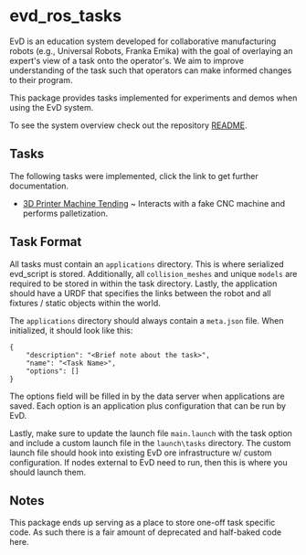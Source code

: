 # evd_ros_tasks
EvD is an education system developed for collaborative manufacturing robots (e.g., Universal Robots, Franka Emika) with the goal of overlaying an expert's view of a task onto the operator's.
We aim to improve understanding of the task such that operators can make informed changes to their program.

This package provides tasks implemented for experiments and demos when using the EvD system.

To see the system overview check out the repository [README](../README.md).

## Tasks
The following tasks were implemented, click the link to get further documentation.

- [3D Printer Machine Tending](./tasks/3d_printer_machine_tending/README.md) ~ Interacts with a fake CNC machine and performs palletization.

## Task Format
All tasks must contain an `applications` directory. This is where serialized evd_script is stored.
Additionally, all `collision_meshes` and unique `models` are required to be stored in within the task
directory. Lastly, the application should have a URDF that specifies the links between the robot and
all fixtures / static objects within the world.

The `applications` directory should always contain a `meta.json` file. When initialized,
it should look like this:

```
{
    "description": "<Brief note about the task>",
    "name": "<Task Name>",
    "options": []
}
```

The options field will be filled in by the data server when applications are saved. Each option is an
application plus configuration that can be run by EvD.

Lastly, make sure to update the launch file `main.launch` with the task option and include a
custom launch file in the `launch\tasks` directory. The custom launch file should hook into
existing EvD ore infrastructure w/ custom configuration. If nodes external to EvD need to run,
then this is where you should launch them.

## Notes
This package ends up serving as a place to store one-off task specific code. As
such there is a fair amount of deprecated and half-baked code here.
